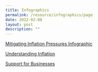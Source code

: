 ```yaml
---
title: Infographics
permalink: /resource/infographics/page
date: 2022-02-08
layout: post
description: ""
---
```

[Mitigating Inflation Pressures Infographic](/files/infographics/Mitigating%20Inflation%20Pressures%20Infographic.pdf)

[Understanding Inflation](/files/infographics/Understanding_Inflation_24Jan22_v3.pdf)

[Support for Businesses](/images/infographics/SM-4.jpg)